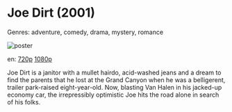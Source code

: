 # Joe Dirt (2001)

Genres: adventure, comedy, drama, mystery, romance

![poster](http://image.tmdb.org/t/p/w500/8FKSjl4cEg4OEyWdCTjqAT8M6qv.jpg)

en:
  [720p](magnet:?xt=urn:btih:6bbd4c27369f31960c90ad7dc0aa283f14173cf0&dn=Joe+Dirt+%282001%29+720p+BrRip+x264+-+YIFY&tr=udp%3A%2F%2Ftracker.openbittorrent.com%3A80%2Fannounce&tr=udp%3A%2F%2Fglotorrents.pw%3A6969%2Fannounce&tr=udp%3A%2F%2Ftracker.openbittorrent.com%3A80%2Fannounce&tr=udp%3A%2F%2Ftracker.opentrackr.org%3A1337%2Fannounce&tr=udp%3A%2F%2Fzer0day.to%3A1337%2Fannounce&tr=udp%3A%2F%2Ftracker.coppersurfer.tk%3A6969%2Fannounce)
  [1080p](magnet:?xt=urn:btih:864d76a2e96b3b8b394778f67510324f85219e52&dn=Joe+Dirt+%282001%29+1080p+BrRip+x264+-+YIFY&tr=udp%3A%2F%2Ftracker.openbittorrent.com%3A80%2Fannounce&tr=udp%3A%2F%2Fglotorrents.pw%3A6969%2Fannounce&tr=udp%3A%2F%2Ftracker.openbittorrent.com%3A80%2Fannounce&tr=udp%3A%2F%2Ftracker.opentrackr.org%3A1337%2Fannounce&tr=udp%3A%2F%2Fzer0day.to%3A1337%2Fannounce&tr=udp%3A%2F%2Ftracker.coppersurfer.tk%3A6969%2Fannounce)
  


Joe Dirt is a janitor with a mullet hairdo, acid-washed jeans and a dream to find the parents that he lost at the Grand Canyon when he was a belligerent, trailer park-raised eight-year-old. Now, blasting Van Halen in his jacked-up economy car, the irrepressibly optimistic Joe hits the road alone in search of his folks.